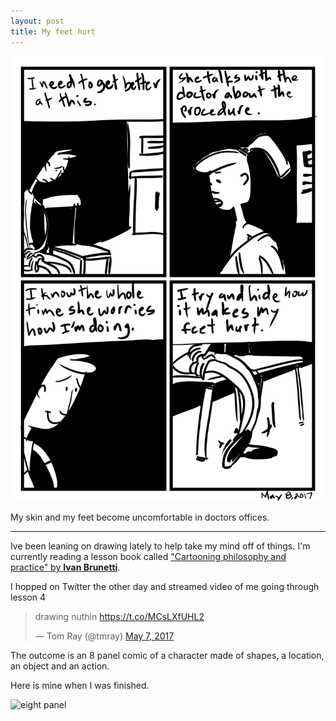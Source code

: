 ```yaml
---
layout: post
title: My feet hurt
---
```

![My feet hurt](/public/images/may-8-2017-comic.png)

My skin and my feet become uncomfortable in doctors offices.

---

Ive been leaning on drawing lately to help take my mind off of things. I'm currently reading a lesson book called ["Cartooning philosophy and practice" by **Ivan Brunetti**](http://amzn.to/2qjhjBH). 

I hopped on Twitter the other day and streamed video of me going through lesson 4

<blockquote class="twitter-tweet" data-lang="en"><p lang="en" dir="ltr">drawing nuthin <a href="https://t.co/MCsLXfUHL2">https://t.co/MCsLXfUHL2</a></p>&mdash; Tom Ray (@tmray) <a href="https://twitter.com/tmray/status/861307969119453185">May 7, 2017</a></blockquote>
<script async src="//platform.twitter.com/widgets.js" charset="utf-8"></script>

The outcome is an 8 panel comic of a character made of shapes, a location, an object and an action.

Here is mine when I was finished.

![eight panel](http://img07.deviantart.net/ddcc/i/2017/128/1/2/8_panel_lesson_by_tmray-db8jfz9.jpg)

